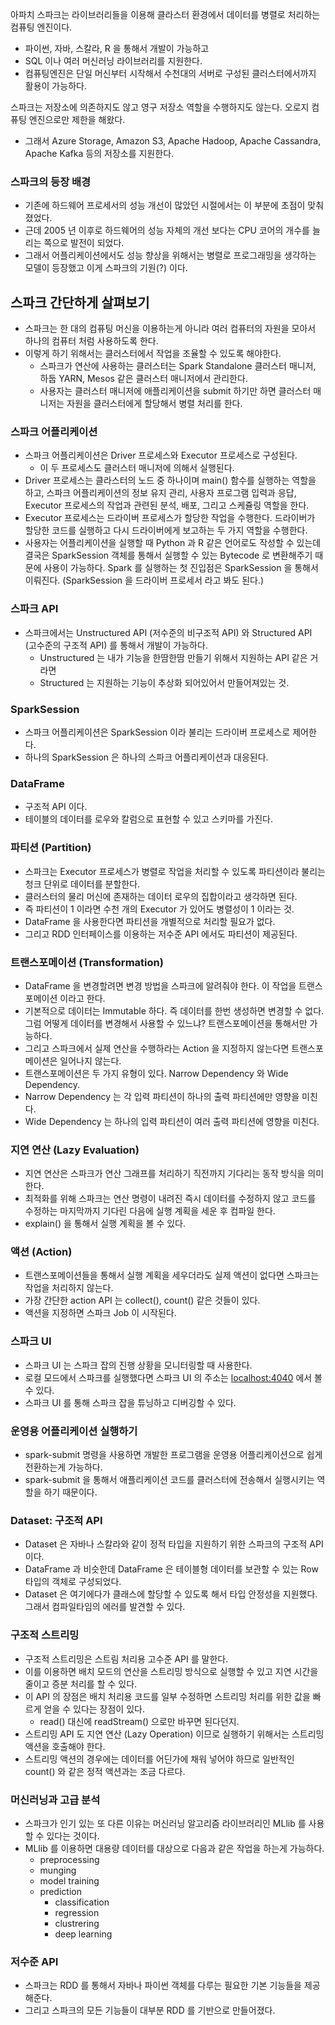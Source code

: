아파치 스파크는 라이브러리들을 이용해 클라스터 환경에서 데이터를 병렬로 처리하는 컴퓨팅 엔진이다.

- 파이썬, 자바, 스칼라, R 을 통해서 개발이 가능하고
- SQL 이나 여러 머신러닝 라이브러리를 지원한다.
- 컴퓨팅엔진은 단일 머신부터 시작해서 수천대의 서버로 구성된 클러스터에서까지 활용이 가능하다.

스파크는 저장소에 의존하지도 않고 영구 저장소 역할을 수행하지도 않는다. 오로지 컴퓨팅 엔진으로만 제한을 해왔다.

- 그래서 Azure Storage, Amazon S3, Apache Hadoop, Apache Cassandra, Apache Kafka 등의 저장소를 지원한다.

### 스파크의 등장 배경

- 기존에 하드웨어 프로세서의 성능 개선이 많았던 시절에서는 이 부분에 초점이 맞춰졌었다.
- 근데 2005 년 이후로 하드웨어의 성능 자체의 개선 보다는 CPU 코어의 개수를 늘리는 쪽으로 발전이 되었다.
- 그래서 어플리케이션에서도 성능 향상을 위해서는 병렬로 프로그래밍을 생각하는 모델이 등장했고 이게 스파크의 기원(?) 이다.

## 스파크 간단하게 살펴보기

- 스파크는 한 대의 컴퓨팅 머신을 이용하는게 아니라 여러 컴퓨터의 자원을 모아서 하나의 컴퓨터 처럼 사용하도록 한다.
- 이렇게 하기 위해서는 클러스터에서 작업을 조율할 수 있도록 해야한다.
  - 스파크가 연산에 사용하는 클러스터는 Spark Standalone 클러스터 매니저, 하둡 YARN, Mesos 같은 클러스터 매니저에서 관리한다.
  - 사용자는 클러스터 매니저에 애플리케이션을 submit 하기만 하면 클러스터 매니저는 자원을 클러스터에게 할당해서 병렬 처리를 한다.

### 스파크 어플리케이션

- 스파크 어플리케이션은 Driver 프로세스와 Executor 프로세스로 구성된다.
  - 이 두 프로세스도 클러스터 매니저에 의해서 실행된다.
- Driver 프로세스는 클라스터의 노드 중 하나이며 main() 함수를 실행하는 역할을 하고, 스파크 어플리케이션의 정보 유지 관리, 사용자 프로그램 입력과 응답, Executor 프로세스의 작업과 관련된 분석, 배포, 그리고 스케쥴링 역할을 한다.
- Executor 프로세스는 드라이버 프로세스가 할당한 작업을 수행한다. 드라이버가 할당한 코드를 실행하고 다시 드라이버에게 보고하는 두 가지 역할을 수행한다.
- 사용자는 어플리케이션을 실행할 때 Python 과 R 같은 언어로도 작성할 수 있는데 결국은 SparkSession 객체를 통해서 실행할 수 있는 Bytecode 로 변환해주기 때문에 사용이 가능하다. Spark 를 실행하는 첫 진입점은 SparkSession 을 통해서 이뤄진다. (SparkSession 을 드라이버 프로세서 라고 봐도 된다.)

### 스파크 API

- 스파크에서는 Unstructured API (저수준의 비구조적 API) 와 Structured API (고수준의 구조적 API) 를 통해서 개발이 가능하다.
  - Unstructured 는 내가 기능을 한땀한땀 만들기 위해서 지원하는 API 같은 거라면
  - Structured 는 지원하는 기능이 추상화 되어있어서 만들어져있는 것.
  
### SparkSession

- 스파크 어플리케이션은 SparkSession 이라 불리는 드라이버 프로세스로 제어한다.
- 하나의 SparkSession 은 하나의 스파크 어플리케이션과 대응된다.

### DataFrame 

- 구조적 API 이다.
- 테이블의 데이터를 로우와 칼럼으로 표현할 수 있고 스키마를 가진다.

### 파티션 (Partition)

- 스파크는 Executor 프로세스가 병렬로 작업을 처리할 수 있도록 파티션이라 불리는 청크 단위로 데이터를 분할한다.
- 클러스터의 물리 머신에 존재하는 데이터 로우의 집합이라고 생각하면 된다.
- 즉 파티션이 1 이라면 수천 개의 Executor 가 있어도 병렬성이 1 이라는 것.
- DataFrame 을 사용한다면 파티션을 개별적으로 처리할 필요가 없다.
- 그리고 RDD 인터페이스를 이용하는 저수준 API 에서도 파티션이 제공된다.

### 트랜스포메이션 (Transformation)

- DataFrame 을 변경할려면 변경 방법을 스파크에 알려줘야 한다. 이 작업을 트랜스포메이션 이라고 한다.
- 기본적으로 데이터는 Immutable 하다. 즉 데이터를 한번 생성하면 변경할 수 없다. 그럼 어떻게 데이터를 변경해서 사용할 수 있느냐? 트랜스포메이션을 통해서만 가능하다.
- 그리고 스파크에서 실제 연산을 수행하라는 Action 을 지정하지 않는다면 트랜스포메이션은 일어나지 않는다.
- 트랜스포메이션은 두 가지 유형이 있다. Narrow Dependency 와 Wide Dependency.
- Narrow Dependency 는 각 입력 파티션이 하나의 출력 파티션에만 영향을 미친다.
- Wide Dependency 는 하나의 입력 파티션이 여러 출력  파티션에 영향을 미친다.

### 지연 연산 (Lazy Evaluation)

- 지연 연산은 스파크가 연산 그래프를 처리하기 직전까지 기다리는 동작 방식을 의미한다.
- 최적화를 위해 스파크는 연산 명령이 내려진 즉시 데이터를 수정하지 않고 코드를 수정하는 마지막까지 기다린 다음에 실행 계획을 세운 후 컴파일 한다.
- explain() 을 통해서 실행 계획을 볼 수 있다.

### 액션 (Action)

- 트랜스포메이션들을 통해서 실행 계획을 세우더라도 실제 액션이 없다면 스파크는 작업을 처리하지 않는다.
- 가장 간단한 action API 는 collect(), count() 같은 것들이 있다.
- 액션을 지정하면 스파크 Job 이 시작된다.

### 스파크 UI

- 스파크 UI 는 스파크 잡의 진행 상황을 모니터링할 때 사용한다.
- 로컬 모드에서 스파크를 실행했다면 스파크 UI 의 주소는 [localhost:4040](http://localhost:4040/) 에서 볼 수 있다.
- 스파크 UI 를 통해 스파크 잡을 튜닝하고 디버깅할 수 있다.

### 운영용 어플리케이션 실행하기

- spark-submit 명령을 사용하면 개발한 프로그램을 운영용 어플리케이션으로 쉽게 전환하는게 가능하다.
- spark-submit 을 통해서 애플리케이션 코드를 클러스터에 전송해서 실행시키는 역할을 하기 때문이다.

### Dataset: 구조적 API

- Dataset 은 자바나 스칼라와 같이 정적 타입을 지원하기 위한 스파크의 구조적 API 이다.
- DataFrame 과 비슷한데 DataFrame 은 테이블형 데이터를 보관할 수 있는 Row 타입의 객체로 구성되었다.
- Dataset 은 여기에다가 클래스에 할당할 수 있도록 해서 타입 안정성을 지원했다. 그래서 컴파일타임의 에러를 발견할 수 있다.

### 구조적 스트리밍

- 구조적 스트리밍은 스트림 처리용 고수준 API 를 말한다.
- 이를 이용하면 배치 모드의 연산을 스트리밍 방식으로 실행할 수 있고 지연 시간을 줄이고 증분 처리를 할 수 있다.
- 이 API 의 장점은 배치 처리용 코드를 일부 수정하면 스트리밍 처리를 위한 값을 빠르게 얻을 수 있다는 장점이 있다.
  - read() 대신에 readStream() 으로만 바꾸면 된다던지.
- 스트리밍 API 도 지연 연산 (Lazy Operation) 이므로 실행하기 위해서는 스트리밍 액션을 호출해야 한다.
- 스트리밍 액션의 경우에는 데이터를 어딘가에 채워 넣어야 하므로 일반적인 count() 와 같은 정적 액션과는 조금 다르다.

### 머신러닝과 고급 분석

- 스파크가 인기 있는 또 다른 이유는 머신러닝 알고리즘 라이브러리인 MLlib 를 사용할 수 있다는 것이다.
- MLlib 를 이용하면 대용량 데이터를 대상으로 다음과 같은 작업을 하는게 가능하다.
  - preprocessing
  - munging
  - model training
  - prediction
    - classification
    - regression
    - clustrering
    - deep learning

### 저수준 API

- 스파크는 RDD 를 통해서 자바나 파이썬 객체를 다루는 필요한 기본 기능들을 제공해준다.
- 그리고 스파크의 모든 기능들이 대부분 RDD 를 기반으로 만들어졌다.